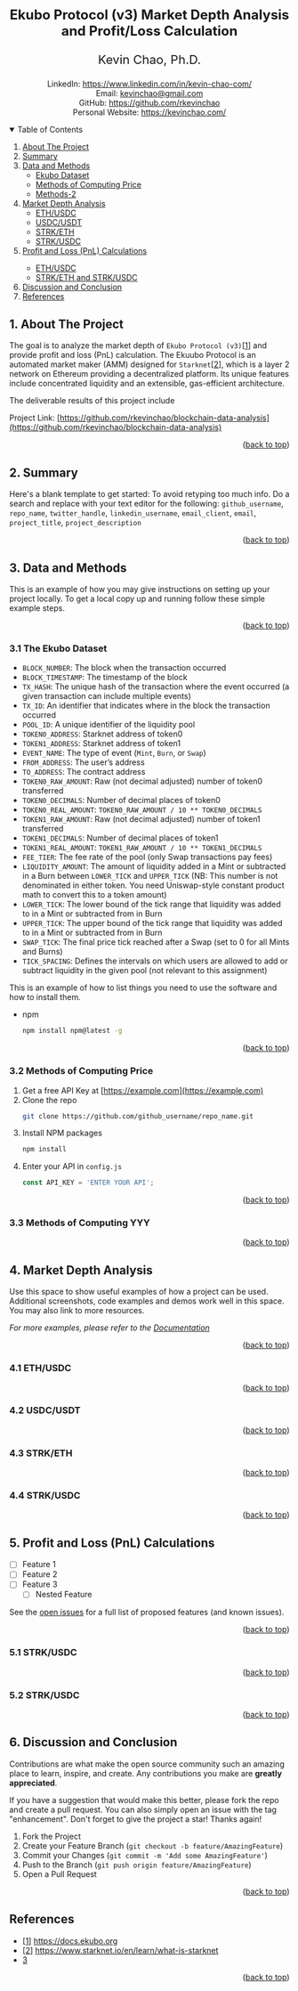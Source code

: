 <!-- PROJECT LOGO -->
<a name="readme-top"></a>

<h3 align="center" style="font-size: 24px;">Ekubo Protocol (v3) Market Depth Analysis and Profit/Loss Calculation</h3>
<div>
  <p align="center" style="font-size: 22px;">
    Kevin Chao, Ph.D.
  </p>
  <p align="center">    
    LinkedIn:
    	<a href="https://www.linkedin.com/in/kevin-chao-com/">https://www.linkedin.com/in/kevin-chao-com/</a>
    <br /> Email: 
    	<a href="mailto:kevinchao@gmail.com">kevinchao@gmail.com</a>
    <br /> GitHub:
    	<a href="https://github.com/rkevinchao">https://github.com/rkevinchao</a>
    <br /> Personal Website:
    	<a href="https://kevinchao.com/">https://kevinchao.com/</a>
    <br />
  </p>
</div>

<!-- TABLE OF CONTENTS -->
<details open>
  <summary>Table of Contents</summary>
  <ol>
    <li> 
      <a href="#about-the-project">About The Project</a>      <!-- 1. ABOUT THE PROJECT -->
    </li>
    <li><a href="#summary">Summary</a></li>                   <!-- 2. Summary -->
    <li>
      <a href="#data-methods">Data and Methods</a>            <!-- 3. Data and Methods -->
      <ul>
        <li><a href="#ekubo-dataset">Ekubo Dataset</a></li>     <!-- 3.1 Ekubo -->
        <li><a href="#methods-1">Methods of Computing Price</a></li>                 <!-- 3.2 Methods-1 -->
        <li><a href="#methods-2">Methods-2</a></li>                 <!-- 3.2 Methods-2 -->
      </ul>
    </li>
    <li>
      <a href="#market-depth-analysis">Market Depth Analysis</a>  <!-- 4. Market Depth -->
      <ul>
        <li><a href="#eth-usdc">ETH/USDC</a></li>    <!--4.1 ETH/USDC-->
        <li><a href="#usdc-usdt"> USDC/USDT</a></li> <!--4.2 USDC/USDT-->
        <li><a href="#strk-eth">STRK/ETH</a></li>    <!--4.3 STRK/USDC-->
        <li><a href="#strk-usdc">STRK/USDC</a></li>  <!--4.4 STRK/USDC-->
      </ul>
    </li>    
    <li>
    	<a href="#pnl">Profit and Loss (PnL) Calculations</a></li>  <!--5. PnL-->
       <ul>
        <li><a href="#pnl-usdc-usdt">ETH/USDC</a></li>                 <!--5.1 USDC/USDT -->
        <li><a href="#pnl-strk-eth">STRK/ETH and STRK/USDC</a></li>    <!--5.2 STRK/ETH -->
       </ul>
    <li><a href="#discussion-conclusion">Discussion and Conclusion</a></li>   <!--6. Discussion and Conclusion-->
    <li><a href="#references">References</a></li>                             <!--7. References-->
  </ol>
</details>



<!-- ABOUT THE PROJECT -->
<a name="about-the-project"></a>
## 1. About The Project
The goal is to analyze the market depth of `Ekubo Protocol (v3)`[[1](https://docs.ekubo.org)] and provide profit and loss (PnL) calculation. The Ekuubo Protocol is an  automated market maker (AMM) designed for `Starknet`[[2](https://www.starknet.io/en/learn/what-is-starknet)], which is a layer 2 network on Ethereum providing a decentralized platform. Its unique features include concentrated liquidity and an extensible, gas-efficient architecture.

The deliverable results of this project include 

Project Link: [https://github.com/rkevinchao/blockchain-data-analysis](https://github.com/rkevinchao/blockchain-data-analysis)
<p align="right">(<a href="#readme-top">back to top</a>)</p>

<a name="summary"></a>
## 2. Summary
Here's a blank template to get started: To avoid retyping too much info. Do a search and replace with your text editor for the following: `github_username`, `repo_name`, `twitter_handle`, `linkedin_username`, `email_client`, `email`, `project_title`, `project_description`

<p align="right">(<a href="#readme-top">back to top</a>)</p>


<!-- GETTING STARTED -->
<a name="data-methods"></a>
## 3. Data and Methods

This is an example of how you may give instructions on setting up your project locally.
To get a local copy up and running follow these simple example steps.

<p align="right">(<a href="#readme-top">back to top</a>)</p>

<a name="ekubo-dataset"></a>
### 3.1 The Ekubo Dataset

* `BLOCK_NUMBER`: The block when the transaction occurred
* `BLOCK_TIMESTAMP`: The timestamp of the block
* `TX_HASH`: The unique hash of the transaction where the event occurred (a given transaction can include multiple events)
* `TX_ID`: An identifier that indicates where in the block the transaction occurred
* `POOL_ID`: A unique identifier of the liquidity pool
* `TOKEN0_ADDRESS`: Starknet address of token0
* `TOKEN1_ADDRESS`: Starknet address of token1
* `EVENT_NAME`: The type of event (`Mint`, `Burn`, or `Swap`)
* `FROM_ADDRESS`: The user’s address
* `TO_ADDRESS`: The contract address
* `TOKEN0_RAW_AMOUNT`: Raw (not decimal adjusted) number of token0 transferred
* `TOKEN0_DECIMALS`: Number of decimal places of token0
* `TOKEN0_REAL_AMOUNT`: `TOKEN0_RAW_AMOUNT / 10 ** TOKEN0_DECIMALS`
* `TOKEN1_RAW_AMOUNT`: Raw (not decimal adjusted) number of token1 transferred
* `TOKEN1_DECIMALS`: Number of decimal places of token1
* `TOKEN1_REAL_AMOUNT`: `TOKEN1_RAW_AMOUNT / 10 ** TOKEN1_DECIMALS`
* `FEE_TIER`: The fee rate of the pool (only Swap transactions pay fees)
* `LIQUIDITY_AMOUNT`: The amount of liquidity added in a Mint or subtracted in a Burn between `LOWER_TICK` and `UPPER_TICK` (NB: This number is not denominated in either token. You need Uniswap-style constant product math to convert this to a token amount)
* `LOWER_TICK`: The lower bound of the tick range that liquidity was added to in a Mint or subtracted from in Burn
* `UPPER_TICK`: The upper bound of the tick range that liquidity was added to in a Mint or subtracted from in Burn
* `SWAP_TICK`: The final price tick reached after a Swap (set to 0 for all Mints and Burns)
* `TICK_SPACING`: Defines the intervals on which users are allowed to add or subtract liquidity in the given pool (not relevant to this assignment)

This is an example of how to list things you need to use the software and how to install them.
* npm
  ```sh
  npm install npm@latest -g
  ```
<p align="right">(<a href="#readme-top">back to top</a>)</p>

<a name="methods-1"></a>
### 3.2 Methods of Computing Price

1. Get a free API Key at [https://example.com](https://example.com)
2. Clone the repo
   ```sh
   git clone https://github.com/github_username/repo_name.git
   ```
3. Install NPM packages
   ```sh
   npm install
   ```
4. Enter your API in `config.js`
   ```js
   const API_KEY = 'ENTER YOUR API';
   ```

<p align="right">(<a href="#readme-top">back to top</a>)</p>


<a name="methods-2"></a>
### 3.3 Methods of Computing YYY

<p align="right">(<a href="#readme-top">back to top</a>)</p>

<!-- USAGE EXAMPLES -->
<a name="market-depth-analysis"></a>
## 4. Market Depth Analysis

Use this space to show useful examples of how a project can be used. Additional screenshots, code examples and demos work well in this space. You may also link to more resources.

_For more examples, please refer to the [Documentation](https://example.com)_

<p align="right">(<a href="#readme-top">back to top</a>)</p>

<a name="eth-usdc"></a>
### 4.1 ETH/USDC

<p align="right">(<a href="#readme-top">back to top</a>)</p>

<a name="usdc-usdt"></a>
### 4.2 USDC/USDT

<p align="right">(<a href="#readme-top">back to top</a>)</p>

<a name="strk-eth"></a>
### 4.3 STRK/ETH

<p align="right">(<a href="#readme-top">back to top</a>)</p>

<a name="strk-usdc"></a>
### 4.4 STRK/USDC

<p align="right">(<a href="#readme-top">back to top</a>)</p>

<!-- ROADMAP -->
<a name="pnl"></a>
## 5. Profit and Loss (PnL) Calculations

- [ ] Feature 1
- [ ] Feature 2
- [ ] Feature 3
    - [ ] Nested Feature

See the [open issues](https://github.com/github_username/repo_name/issues) for a full list of proposed features (and known issues).

<p align="right">(<a href="#readme-top">back to top</a>)</p>

<a name="pnl-usdc-usdt"></a>
### 5.1 STRK/USDC

<p align="right">(<a href="#readme-top">back to top</a>)</p>

<a name="pnl-strk-eth"></a>
### 5.2 STRK/USDC

<p align="right">(<a href="#readme-top">back to top</a>)</p>


<!-- CONTRIBUTING -->
<a name="discussion-conclusion"></a>
## 6. Discussion and Conclusion

Contributions are what make the open source community such an amazing place to learn, inspire, and create. Any contributions you make are **greatly appreciated**.

If you have a suggestion that would make this better, please fork the repo and create a pull request. You can also simply open an issue with the tag "enhancement".
Don't forget to give the project a star! Thanks again!

1. Fork the Project
2. Create your Feature Branch (`git checkout -b feature/AmazingFeature`)
3. Commit your Changes (`git commit -m 'Add some AmazingFeature'`)
4. Push to the Branch (`git push origin feature/AmazingFeature`)
5. Open a Pull Request

<p align="right">(<a href="#readme-top">back to top</a>)</p>


<!-- ACKNOWLEDGMENTS -->
## References
<a name="references"></a>

* [[1](https://docs.ekubo.org)] https://docs.ekubo.org
* [[2](https://www.starknet.io/en/learn/what-is-starknet)] https://www.starknet.io/en/learn/what-is-starknet
* [3]()

<p align="right">(<a href="#readme-top">back to top</a>)</p>